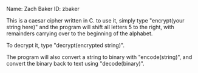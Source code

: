 Name: Zach Baker
ID: zbaker

This is a caesar cipher written in C. to use it, simply type "encrypt(your string here)" and the program will shift all letters 5 to the right, with remainders 
carrying over to the beginning of the alphabet. 

To decrypt it, type "decrypt(encrypted string)".

The program will also convert a string to binary with "encode(string)", and convert the binary back to text using "decode(binary)".
